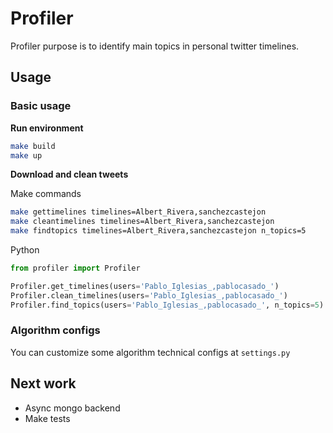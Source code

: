 # Profiler
Profiler purpose is to identify main topics in personal twitter timelines.

## Usage

### Basic usage

**Run environment**
```bash
make build
make up
```

**Download and clean tweets**

Make commands
```bash
make gettimelines timelines=Albert_Rivera,sanchezcastejon
make cleantimelines timelines=Albert_Rivera,sanchezcastejon
make findtopics timelines=Albert_Rivera,sanchezcastejon n_topics=5
```

Python
```python
from profiler import Profiler

Profiler.get_timelines(users='Pablo_Iglesias_,pablocasado_')
Profiler.clean_timelines(users='Pablo_Iglesias_,pablocasado_')
Profiler.find_topics(users='Pablo_Iglesias_,pablocasado_', n_topics=5)
```

### Algorithm configs

You can customize some algorithm technical configs at `settings.py`

## Next work

- Async mongo backend
- Make tests

